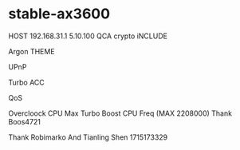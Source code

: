 # stable-ax3600
HOST 192.168.31.1 
5.10.100
QCA crypto iNCLUDE

Argon THEME

UPnP

Turbo ACC

QoS

Overcloock CPU Max Turbo Boost CPU Freq (MAX 2208000) Thank Boos4721

Thank Robimarko And Tianling Shen
1715173329

